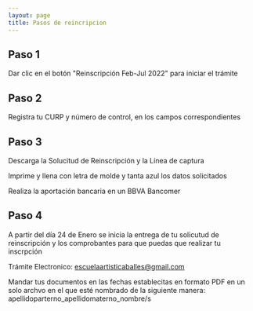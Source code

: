 ```yaml
---
layout: page
title: Pasos de reincripcion
---
```


## Paso 1

Dar clic en el botón "Reinscripción Feb-Jul 2022" para iniciar el trámite

## Paso 2

Registra tu CURP y número de control, en los campos correspondientes

## Paso 3

Descarga la Solucitud de Reinscripción y la Línea de captura

Imprime y llena con letra de molde y tanta azul los datos solicitados

Realiza la aportación bancaria en un BBVA Bancomer

## Paso 4

A partir del día 24 de Enero se inicia la entrega de tu solicutud de reinscripción y los comprobantes para que puedas que realizar tu inscrpción

Trámite Electronico: escuelaartisticaballes@gmail.com

Mandar tus documentos en las fechas establecitas en formato PDF en un solo archvo en el que esté nombrado de la siguiente manera: apellidoparterno_apellidomaterno_nombre/s
